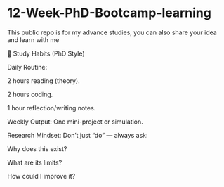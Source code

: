 # 12-Week-PhD-Bootcamp-learning
This public repo is for my advance studies, you can also share your idea and learn with me

📖 Study Habits (PhD Style)

Daily Routine:

2 hours reading (theory).

2 hours coding.

1 hour reflection/writing notes.

Weekly Output: One mini-project or simulation.

Research Mindset: Don’t just “do” — always ask:

Why does this exist?

What are its limits?

How could I improve it?
